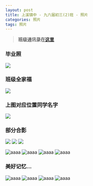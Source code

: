 ```yaml
---
layout: post
title: 上溪镇中 - 九六届初三(2)班 - 照片
categories: 照片
tags: 照片
---
```

> __班级通讯录在[这里](http://shangxi2ban.github.io/20140602-tongxunlu/)__

### 毕业照
<img src="/media/photo/all0.jpg" class="old" />

### 班级全家福
<img src="/media/photo/all1.jpg" class="old" />

### 上图对应位置同学名字
<img src="/media/photo/all1-name.jpg" class="old" />

### 部分合影
<img src="/media/photo/all3.jpg" class="old" />

<img src="/media/photo/all4.jpg" class="old" />

<img src="/media/photo/im4.jpg" class="old" />

![aaaa](/media/photo/im1.jpg)
![aaaa](/media/photo/im2.jpg)
![aaaa](/media/photo/im3.jpg)
![aaaa](/media/photo/im5.jpg)

### 美好记忆...
![aaaa](/media/photo/wff.jpg)
![aaaa](/media/photo/lsl.jpg)
![aaaa](/media/photo/ljy.jpg)
![aaaa](/media/photo/n1.jpg)

